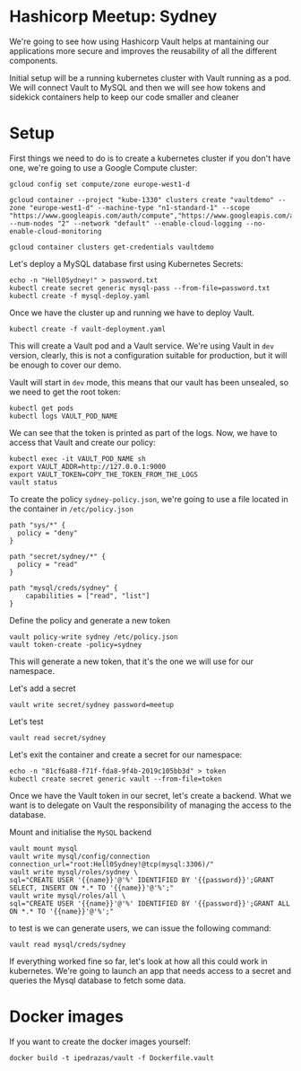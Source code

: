 # Hashicorp Meetup: Sydney



We're going to see how using Hashicorp Vault helps at mantaining our applications more secure and improves the reusability of all the different components.

Initial setup will be a running kubernetes cluster with Vault running as a pod. We will connect Vault to MySQL and then we will see how tokens and sidekick containers help to keep our code smaller and cleaner


# Setup

First things we need to do is to create a kubernetes cluster if you don't have one, we're going to use a Google Compute cluster:

	gcloud config set compute/zone europe-west1-d

	gcloud container --project "kube-1330" clusters create "vaultdemo" --zone "europe-west1-d" --machine-type "n1-standard-1" --scope "https://www.googleapis.com/auth/compute","https://www.googleapis.com/auth/devstorage.read_only","https://www.googleapis.com/auth/logging.write","https://www.googleapis.com/auth/servicecontrol","https://www.googleapis.com/auth/service.management" --num-nodes "2" --network "default" --enable-cloud-logging --no-enable-cloud-monitoring

	gcloud container clusters get-credentials vaultdemo

Let's deploy a MySQL database first using Kubernetes Secrets:

	echo -n "Hell0Sydney!" > password.txt
	kubectl create secret generic mysql-pass --from-file=password.txt
	kubectl create -f mysql-deploy.yaml


Once we have the cluster up and running we have to deploy Vault. 

	kubectl create -f vault-deployment.yaml

This will create a Vault pod and a Vault service. We're using Vault in `dev` version, clearly, this is not a configuration suitable for production, but it will be enough to cover our demo.

Vault will start in `dev` mode, this means that our vault has been unsealed, so we need to get the root token:

	kubectl get pods
	kubectl logs VAULT_POD_NAME

We can see that the token is printed as part of the logs. Now, we have to access that Vault and create our policy:

	kubectl exec -it VAULT_POD_NAME sh
	export VAULT_ADDR=http://127.0.0.1:9000
	export VAULT_TOKEN=COPY_THE_TOKEN_FROM_THE_LOGS
	vault status

To create the policy `sydney-policy.json`, we're going to use a file located in the container in `/etc/policy.json`

	
	path "sys/*" {
	  policy = "deny"
	}

	path "secret/sydney/*" {
	  policy = "read"
	}

	path "mysql/creds/sydney" {
		capabilities = ["read", "list"]
	}
	

Define the policy and generate a new token

	vault policy-write sydney /etc/policy.json
	vault token-create -policy=sydney

This will generate a new token, that it's the one we will use for our namespace.


Let's add a secret

	vault write secret/sydney password=meetup

Let's test
	
	vault read secret/sydney

Let's exit the container and create a secret for our namespace:

	echo -n "81cf6a88-f71f-fda8-9f4b-2019c105bb3d" > token
	kubectl create secret generic vault --from-file=token

Once we have the Vault token in our secret, let's create a backend. What we want is to delegate on Vault the responsibility of managing the access to the database.

Mount and initialise the `MySQL` backend

	vault mount mysql
	vault write mysql/config/connection connection_url="root:Hell0Sydney!@tcp(mysql:3306)/"
	vault write mysql/roles/sydney \
    sql="CREATE USER '{{name}}'@'%' IDENTIFIED BY '{{password}}';GRANT SELECT, INSERT ON *.* TO '{{name}}'@'%';"
    vault write mysql/roles/all \
    sql="CREATE USER '{{name}}'@'%' IDENTIFIED BY '{{password}}';GRANT ALL ON *.* TO '{{name}}'@'%';"


to test is we can generate users, we can issue the following command:

	vault read mysql/creds/sydney

If everything worked fine so far, let's look at how all this could work in kubernetes. We're going to launch an app that needs access to a secret and queries the Mysql database to fetch some data.



# Docker images

If you want to create the docker images yourself:

	docker build -t ipedrazas/vault -f Dockerfile.vault
